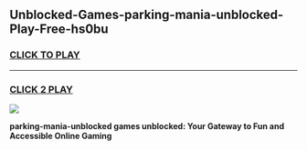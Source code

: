 
## Unblocked-Games-parking-mania-unblocked-Play-Free-hs0bu
<h3>
<a href="https://premium76.site?title=parking-mania-unblocked&ref=21A">CLICK TO PLAY</a></h3>
<hr>

<h3>
<a href="https://premium76.site?title=parking-mania-unblocked&ref=21A">CLICK 2 PLAY</a>
  
</h3>

<a href="https://premium76.site?title=parking-mania-unblocked&ref=21A"><img src="https://clearcache.store/games.png"></a>


**parking-mania-unblocked games unblocked: Your Gateway to Fun and Accessible Online Gaming**
